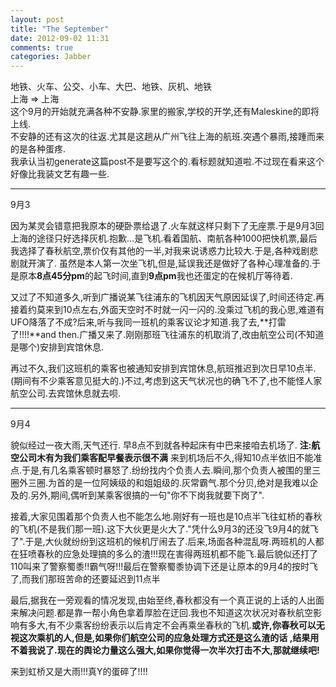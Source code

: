```yaml
---
layout: post
title: "The September"
date: 2012-09-02 11:31
comments: true
categories: Jabber
---
```

地铁、火车、公交、小车、大巴、地铁、灰机、地铁  
上海 => 上海  
这个9月的开始就充满各种不安静.家里的搬家,学校的开学,还有Maleskine的即将上线.  
不安静的还有这次的往返.尤其是这趟从广州飞往上海的航班.突遇个暴雨,接踵而来的是各种蛋疼.  
我承认当初generate这篇post不是要写这个的.看标题就知道啦.不过现在看来这个好像比我装文艺有趣一些.  
<!-- more -->
----
9月3

因为某灵会错意把我原本的硬卧票给退了.火车就这样只剩下了无座票.于是9月3回上海的途径只好选择灰机.抱歉…是飞机.看着国航、南航各种1000把快机票,最后我选择了春秋航空,票价仅有其他的一半,对我来说诱惑力比较大.于是,各种戏剧悲剧就开演了.
虽然是本人第一次坐飞机,但是,延误我还是做好了各种心理准备的.于是原本**8点45分pm**的起飞时间,直到**9点pm**我也还蛋定的在候机厅等待着.

又过了不知道多久,听到广播说某飞往浦东的飞机因天气原因延误了,时间还待定.再接着约莫来到10点左右,外面天空时不时就一闪一闪的.没乘过飞机的我心思,难道有UFO降落了不成?后来,听与我同一班机的乘客议论才知道.我了去,**打雷了!!!!**and then.广播又来了.刚刚那班飞往浦东的机取消了,改由航空公司(不知道是哪个)安排到宾馆休息.

再过不久,我们这班机的乘客也被通知安排到宾馆休息,航班推迟到次日早10点半.(期间有不少乘客意见挺大的.)不过,考虑到这天气状况也的确飞不了,也不能怪人家航空公司.去宾馆休息就去呗.

----
9月4

貌似经过一夜大雨,天气还行. 早8点不到就各种起床有中巴来接咱去机场了.
**注:航空公司木有为我们乘客配早餐表示很不满**
来到机场后不久,得知10点半依旧不能准点.于是,有几名乘客顿时暴怒了.纷纷找内个负责人去.瞬间,那个负责人被围的里三圈外三圈.为首的是一位阿姨级的和姐姐级的.灰常霸气.那个分贝,绝对是我难以企及的.另外,期间,偶听到某乘客很搞的一句"你不下岗我就要下岗了".

接着,大家见围着那个负责人也不能怎么地.刚好有一班也是10点半飞往虹桥的春秋的飞机(不是我们那一班).这下大伙更是火大了."凭什么9月3的还没飞9月4的就飞了".于是,大伙就纷纷到这班机的候机厅闹去了.后来,场面各种混乱呀.两班机的人都在狂喷春秋的应急处理搞的多么的渣!!!现在害得两班机都不能飞.最后貌似还打了110叫来了警察蜀黍!!霸气呀!!!最后在警察蜀黍协调下还是让原本的9月4的按时飞了,而我们那班苦命的还要延迟到11点半

最后,据我在一旁观看的情况发现,由始至终,春秋都没有一个真正说的上话的人出面来解决问题.都是靠一帮小角色拿着厚脸在迂回.我也不知道这次状况对春秋航空影响有多大,有不少乘客纷纷表示以后肯定不会再乘坐春秋的飞机.**或许,你春秋可以无视这次乘机的人,但是,如果你们航空公司的应急处理方式还是这么渣的话 ,结果用不着我说了.现在的舆论力量这么强大,如果你觉得一次半次打击不大,那就继续吧!**

来到虹桥又是大雨!!!真Y的蛋碎了!!!!
